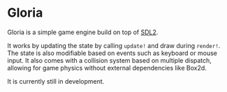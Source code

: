 # Gloria
Gloria is a simple game engine build on top of [SDL2](https://github.com/jonathanBieler/SimpleDirectMediaLayer.jl).

It works by updating the state by calling `update!` and draw during `render!`. The state is also modifiable based on events such as keyboard or mouse input. It also comes with a collision system based on multiple dispatch, allowing for game physics without external dependencies like Box2d.

It is currently still in development.  
